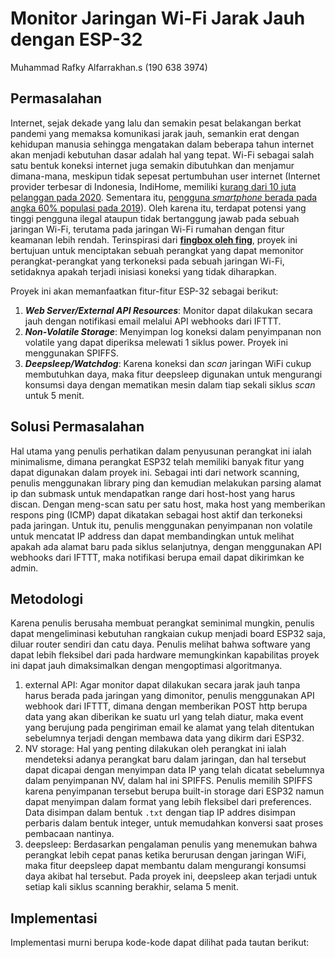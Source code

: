 # Monitor Jaringan Wi-Fi Jarak Jauh dengan ESP-32

Muhammad Rafky Alfarrakhan.s (190 638 3974)

## Permasalahan

Internet, sejak dekade yang lalu dan semakin pesat belakangan berkat pandemi yang memaksa komunikasi jarak jauh, semankin erat dengan kehidupan manusia sehingga mengatakan dalam beberapa tahun internet akan menjadi kebutuhan dasar adalah hal yang tepat. Wi-Fi sebagai salah satu bentuk koneksi internet juga semakin dibutuhkan dan menjamur dimana-mana, meskipun tidak sepesat pertumbuhan user internet (Internet provider terbesar di Indonesia, IndiHome, memiliki [kurang dari 10 juta pelanggan pada 2020](https://industri.kontan.co.id/news/indihome-bidik-jumlah-pelanggan-hingga-akhir-2020-capai-85-juta). Sementara itu, [pengguna *smartphone* berada pada angka 60% populasi pada 2019](https://databoks.katadata.co.id/datapublish/2020/09/15/pengguna-smartphone-diperkirakan-mencapai-89-populasi-pada-2025)). Oleh karena itu, terdapat potensi yang tinggi pengguna ilegal ataupun tidak bertanggung jawab pada sebuah jaringan Wi-Fi, terutama pada jaringan Wi-Fi rumahan dengan fitur keamanan lebih rendah. Terinspirasi dari **[fingbox oleh fing](https://www.fing.com/products/fingbox)**, proyek ini bertujuan untuk menciptakan sebuah perangkat yang dapat memonitor perangkat-perangkat yang terkoneksi pada sebuah jaringan Wi-Fi, setidaknya apakah terjadi inisiasi koneksi yang tidak diharapkan.

Proyek ini akan memanfaatkan fitur-fitur ESP-32 sebagai berikut:

1.   ***Web Server/External API Resources***: Monitor dapat dilakukan secara jauh dengan notifikasi email melalui API webhooks dari IFTTT.
2.   ***Non-Volatile Storage***: Menyimpan log koneksi dalam penyimpanan non volatile yang dapat diperiksa melewati 1 siklus power. Proyek ini menggunakan SPIFFS.
3.   ***Deepsleep/Watchdog***: Karena koneksi dan *scan* jaringan WiFi cukup membutuhkan daya, maka fitur deepsleep digunakan untuk mengurangi konsumsi daya dengan mematikan mesin dalam tiap sekali siklus *scan* untuk 5 menit.

## Solusi Permasalahan

Hal utama yang penulis perhatikan dalam penyusunan perangkat ini ialah minimalisme, dimana perangkat ESP32 telah memiliki banyak fitur yang dapat digunakan dalam proyek ini. Sebagai inti dari network scanning, penulis menggunakan library ping dan kemudian melakukan parsing alamat ip dan submask untuk mendapatkan range dari host-host yang harus discan. Dengan meng-scan satu per satu host, maka host yang memberikan respons ping (ICMP) dapat dikatakan sebagai host aktif dan terkoneksi pada jaringan. Untuk itu, penulis menggunakan penyimpanan non volatile untuk mencatat IP address dan dapat membandingkan untuk melihat apakah ada alamat baru pada siklus selanjutnya, dengan menggunakan API webhooks dari IFTTT, maka notifikasi berupa email dapat dikirimkan ke admin.

## Metodologi

Karena penulis berusaha membuat perangkat seminimal mungkin, penulis dapat mengeliminasi kebutuhan rangkaian cukup menjadi board ESP32 saja, diluar router sendiri dan catu daya. Penulis melihat bahwa software yang dapat lebih fleksibel dari pada hardware memungkinkan kapabilitas proyek ini dapat jauh dimaksimalkan dengan mengoptimasi algoritmanya. 

1.   external API: Agar monitor dapat dilakukan secara jarak jauh tanpa harus berada pada jaringan yang dimonitor, penulis menggunakan API webhook dari IFTTT, dimana dengan memberikan POST http berupa data yang akan diberikan ke suatu url yang telah diatur, maka event yang berujung pada pengiriman email ke alamat yang telah ditentukan sebelumnya terjadi dengan membawa data yang dikirm dari ESP32.
2.   NV storage: Hal yang penting dilakukan oleh perangkat ini ialah mendeteksi adanya perangkat baru dalam jaringan, dan hal tersebut dapat dicapai dengan menyimpan data IP yang telah dicatat sebelumnya dalam penyimpanan NV, dalam hal ini SPIFFS. Penulis memilih SPIFFS karena penyimpanan tersebut berupa built-in storage dari ESP32 namun dapat menyimpan dalam format yang lebih fleksibel dari preferences. Data disimpan dalam bentuk `.txt` dengan tiap IP addres disimpan perbaris dalam bentuk integer, untuk memudahkan konversi saat proses pembacaan nantinya.
3.   deepsleep: Berdasarkan pengalaman penulis yang menemukan bahwa perangkat lebih cepat panas ketika berurusan dengan jaringan WiFi, maka fitur deepsleep dapat membantu dalam mengurangi konsumsi daya akibat hal tersebut. Pada proyek ini, deepsleep akan terjadi untuk setiap kali siklus scanning berakhir, selama 5 menit.

## Implementasi

Implementasi murni berupa kode-kode dapat dilihat pada tautan berikut:

